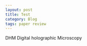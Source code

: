 ```yaml
---
layout: post
title: Test
category: Blog
tags: paper review
---
```

DHM
Digital holographic Microscopy

